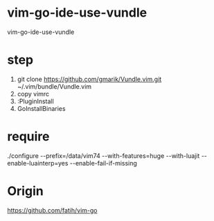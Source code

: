 # vim-go-ide-use-vundle
vim-go-ide-use-vundle

# step
1. git clone https://github.com/gmarik/Vundle.vim.git ~/.vim/bundle/Vundle.vim
2. copy vimrc
3. :PluginInstall
5. GoInstallBinaries

# require
./configure --prefix=/data/vim74 --with-features=huge --with-luajit --enable-luainterp=yes --enable-fail-if-missing

# Origin
https://github.com/fatih/vim-go

